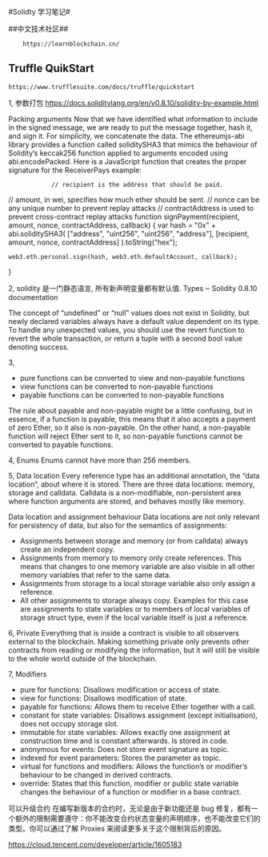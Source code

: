 #Solidty 学习笔记#

##中文技术社区##
```
	https://learnblockchain.cn/
```

## Truffle QuikStart ##
    https://www.trufflesuite.com/docs/truffle/quickstart


1, 参数打包
https://docs.soliditylang.org/en/v0.8.10/solidity-by-example.html

Packing arguments
Now that we have identified what information to include in the signed message, we are ready to put the message together, hash it, and sign it. For simplicity, we concatenate the data. The ethereumjs-abi library provides a function called soliditySHA3 that mimics the behaviour of Solidity’s keccak256 function applied to arguments encoded using abi.encodePacked. Here is a JavaScript function that creates the proper signature for the ReceiverPays example:

                // recipient is the address that should be paid.
// amount, in wei, specifies how much ether should be sent.
// nonce can be any unique number to prevent replay attacks
// contractAddress is used to prevent cross-contract replay attacks
function signPayment(recipient, amount, nonce, contractAddress, callback) {
    var hash = "0x" + abi.soliditySHA3(
        ["address", "uint256", "uint256", "address"],
        [recipient, amount, nonce, contractAddress]
    ).toString("hex");

    web3.eth.personal.sign(hash, web3.eth.defaultAccount, callback);
}
              

2, solidity 是一门静态语言, 所有新声明变量都有默认值. 
Types ‒ Solidity 0.8.10 documentation

The concept of “undefined” or “null” values does not exist in Solidity, but newly declared variables always have a default value dependent on its type. To handle any unexpected values, you should use the revert function to revert the whole transaction, or return a tuple with a second bool value denoting success.

3, 
- pure functions can be converted to view and non-payable functions
- view functions can be converted to non-payable functions
- payable functions can be converted to non-payable functions

The rule about payable and non-payable might be a little confusing, but in essence, if a function is payable, this means that it also accepts a payment of zero Ether, so it also is non-payable. On the other hand, a non-payable function will reject Ether sent to it, so non-payable functions cannot be converted to payable functions.

4, Enums
Enums cannot have more than 256 members.

5, Data location
Every reference type has an additional annotation, the “data location”, about where it is stored. There are three data locations: memory, storage and calldata. Calldata is a non-modifiable, non-persistent area where function arguments are stored, and behaves mostly like memory.

Data location and assignment behaviour
Data locations are not only relevant for persistency of data, but also for the semantics of assignments:
- Assignments between storage and memory (or from calldata) always create an independent copy.
- Assignments from memory to memory only create references. This means that changes to one memory variable are also visible in all other memory variables that refer to the same data.
- Assignments from storage to a local storage variable also only assign a reference.
- All other assignments to storage always copy. Examples for this case are assignments to state variables or to members of local variables of storage struct type, even if the local variable itself is just a reference.

6, Private
Everything that is inside a contract is visible to all observers external to the blockchain. Making something private only prevents other contracts from reading or modifying the information, but it will still be visible to the whole world outside of the blockchain.

7, Modifiers
- pure for functions: Disallows modification or access of state.
- view for functions: Disallows modification of state.
- payable for functions: Allows them to receive Ether together with a call.
- constant for state variables: Disallows assignment (except initialisation), does not occupy storage slot.
- immutable for state variables: Allows exactly one assignment at construction time and is constant afterwards. Is stored in code.
- anonymous for events: Does not store event signature as topic.
- indexed for event parameters: Stores the parameter as topic.
- virtual for functions and modifiers: Allows the function’s or modifier’s behaviour to be changed in derived contracts.
- override: States that this function, modifier or public state variable changes the behaviour of a function or modifier in a base contract.

可以升级合约
在编写新版本的合约时，无论是由于新功能还是 bug 修复，都有一个额外的限制需要遵守：你不能改变合约状态变量的声明顺序，也不能改变它们的类型。你可以通过了解 Proxies 来阅读更多关于这个限制背后的原因。

https://cloud.tencent.com/developer/article/1605183
